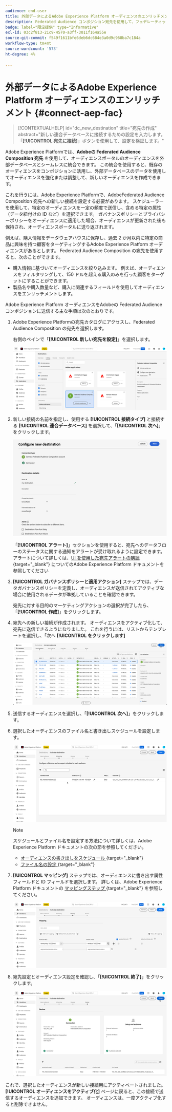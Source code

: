 ```yaml
---
audience: end-user
title: 外部データによるAdobe Experience Platform オーディエンスのエンリッチメント
description: Federated Audience コンポジション宛先を使用して、フェデレーティッドデータベースのデータをAdobe Experience Platform オーディエンスに絞り込み、エンリッチメントする方法を説明します。
badge: label="限定提供" type="Informative"
exl-id: 03c2f813-21c9-4570-a3ff-3011f164a55e
source-git-commit: f549f1611bfe6deb6dc684e3a0d9c968ba7c184a
workflow-type: tm+mt
source-wordcount: '573'
ht-degree: 4%

---
```


# 外部データによるAdobe Experience Platform オーディエンスのエンリッチメント {#connect-aep-fac}

>[!CONTEXTUALHELP]
>id="dc_new_destination"
>title="宛先の作成"
>abstract="新しい連合データベースに接続するための設定を入力します。 「**[!UICONTROL 宛先に接続]**」ボタンを使用して、設定を検証します。"

Adobe Experience Platformでは、**Adobeの Federated Audience Composition 宛先** を使用して、オーディエンスポータルのオーディエンスを外部データベースとシームレスに統合できます。 この統合を使用すると、既存のオーディエンスをコンポジションに活用し、外部データベースのデータを使用してオーディエンスを強化または調整して、新しいオーディエンスを作成できます。

これを行うには、Adobe Experience Platformで、AdobeFederated Audience Composition 宛先への新しい接続を設定する必要があります。 スケジューラーを使用して、特定のオーディエンスを一定の頻度で送信し、含める特定の属性（データ紐付けの ID など）を選択できます。 ガバナンスポリシーとプライバシーポリシーをオーディエンスに適用した場合、オーディエンスが更新された後も保持され、オーディエンスポータルに送り返されます。

例えば、購入情報をデータウェアハウスに保存し、過去 2 か月以内に特定の商品に興味を持つ顧客をターゲティングするAdobe Experience Platform オーディエンスがあるとします。 Federated Audience Composition の宛先を使用すると、次のことができます。

* 購入情報に基づいてオーディエンスを絞り込みます。 例えば、オーディエンスをフィルタリングして、150 ドルを超える購入のみを行った顧客をターゲットにすることができます。
* 製品名や購入数量など、購入に関連するフィールドを使用してオーディエンスをエンリッチメントします。

Adobe Experience Platform オーディエンスをAdobeの Federated Audience コンポジションに送信する主な手順は次のとおりです。

1. Adobe Experience Platformの宛先カタログにアクセスし、Federated Audience Composition の宛先を選択します。

   右側のペインで「**[!UICONTROL 新しい宛先を設定]**」を選択します。

   ![](assets/destination-new.png)

1. 新しい接続の名前を指定し、使用する **[!UICONTROL 接続タイプ]** と接続する **[!UICONTROL 連合データベース]** を選択して、「**[!UICONTROL 次へ]**」をクリックします。

   ![](assets/destination-configure.png)

   「**[!UICONTROL アラート]**」セクションを使用すると、宛先へのデータフローのステータスに関する通知をアラートが受け取れるように設定できます。 アラートについて詳しくは、[UI を使用した宛先アラートの購読 ](https://experienceleague.adobe.com/en/docs/experience-platform/destinations/ui/alerts){target="_blank"} についてのAdobe Experience Platform ドキュメントを参照してください

1. **[!UICONTROL ガバナンスポリシーと適用アクション]** ステップでは、データガバナンスポリシーを定義し、オーディエンスが送信されてアクティブな場合に使用されるデータが準拠していることを確認できます。

   宛先に対する目的のマーケティングアクションの選択が完了したら、「**[!UICONTROL 作成]**」をクリックします。

1. 宛先への新しい接続が作成されます。 オーディエンスをアクティブ化して、宛先に送信できるようになりました。 これを行うには、リストからテンプレートを選択し、「次へ **[!UICONTROL をクリックします]**

   ![](assets/destination-activate.png)

1. 送信するオーディエンスを選択し、「**[!UICONTROL 次へ]**」をクリックします。

1. 選択したオーディエンスのファイル名と書き出しスケジュールを設定します。

   ![](assets/destination-schedule.png)

   >[!NOTE]
   >
   >スケジュールとファイル名を設定する方法について詳しくは、Adobe Experience Platform ドキュメントの次の節を参照してください。
   >
   >* [ オーディエンスの書き出しをスケジュール ](https://experienceleague.adobe.com/en/docs/experience-platform/destinations/ui/activate/activate-batch-profile-destinations#scheduling){target="_blank"}
   >* [ ファイル名の設定 ](https://experienceleague.adobe.com/en/docs/experience-platform/destinations/ui/activate/activate-batch-profile-destinations#configure-file-names){target="_blank"}

1. **[!UICONTROL マッピング]** ステップでは、オーディエンスに書き出す属性フィールドと ID フィールドを選択します。 詳しくは、Adobe Experience Platform ドキュメントの [ マッピングステップ ](https://experienceleague.adobe.com/en/docs/experience-platform/destinations/ui/activate/activate-batch-profile-destinations#mapping){target="_blank"} を参照してください。

   ![](assets/destination-attributes.png)

1. 宛先設定とオーディエンス設定を確認し、「**[!UICONTROL 終了]**」をクリックします。

   ![](assets/destination-review.png)

これで、選択したオーディエンスが新しい接続用にアクティベートされました。 **[!UICONTROL オーディエンスをアクティブ化]** ページに戻ると、この接続で送信するオーディエンスを追加できます。 オーディエンスは、一度アクティブ化すると削除できません。
